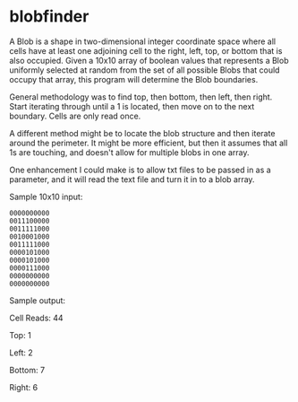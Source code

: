 # blobfinder
A Blob is a shape in two-dimensional integer coordinate space where all cells have at least one adjoining cell to the right, left, top, or bottom that is also occupied. Given a 10x10 array of boolean values that represents a Blob uniformly selected at random from the set of all possible Blobs that could occupy that array, this program will determine the Blob boundaries.

General methodology was to find top, then bottom, then left, then right. Start iterating through until a 1 is located, then move on to the next boundary. Cells are only read once.

A different method might be to locate the blob structure and then iterate around the perimeter. It might be more efficient, but then it assumes that all 1s are touching, and doesn't allow for multiple blobs in one array.

One enhancement I could make is to allow txt files to be passed in as a parameter, and it will read the text file and turn it in to a blob array.


Sample 10x10 input:
```
0000000000
0011100000
0011111000
0010001000
0011111000
0000101000
0000101000
0000111000
0000000000
0000000000
```

Sample output:

Cell Reads: 44

Top: 1

Left: 2

Bottom: 7

Right: 6
